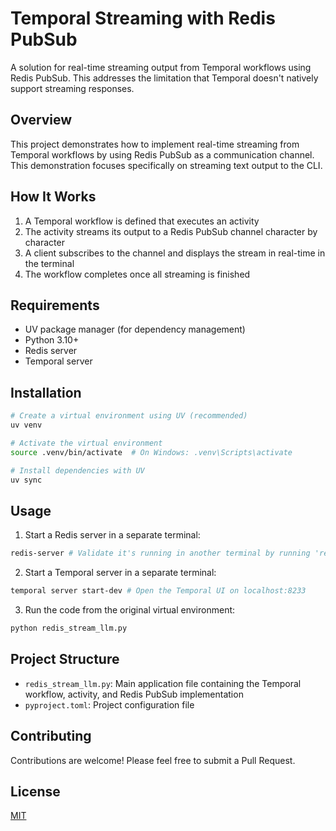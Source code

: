 # Temporal Streaming with Redis PubSub

A solution for real-time streaming output from Temporal workflows using Redis PubSub. This addresses the limitation that Temporal doesn't natively support streaming responses.

## Overview

This project demonstrates how to implement real-time streaming from Temporal workflows by using Redis PubSub as a communication channel. This demonstration focuses specifically on streaming text output to the CLI.

## How It Works

1. A Temporal workflow is defined that executes an activity
2. The activity streams its output to a Redis PubSub channel character by character
3. A client subscribes to the channel and displays the stream in real-time in the terminal
4. The workflow completes once all streaming is finished

## Requirements

- UV package manager (for dependency management)
- Python 3.10+
- Redis server
- Temporal server

## Installation

```bash
# Create a virtual environment using UV (recommended)
uv venv

# Activate the virtual environment
source .venv/bin/activate  # On Windows: .venv\Scripts\activate

# Install dependencies with UV
uv sync
```

## Usage

1. Start a Redis server in a separate terminal:
```bash
redis-server # Validate it's running in another terminal by running 'redi-cli ping' --> response should be 'pong'
```

2. Start a Temporal server in a separate terminal:
```bash
temporal server start-dev # Open the Temporal UI on localhost:8233
```

3. Run the code from the original virtual environment:
```bash
python redis_stream_llm.py
```

## Project Structure

- `redis_stream_llm.py`: Main application file containing the Temporal workflow, activity, and Redis PubSub implementation
- `pyproject.toml`: Project configuration file

## Contributing

Contributions are welcome! Please feel free to submit a Pull Request.

## License

[MIT](LICENSE)
